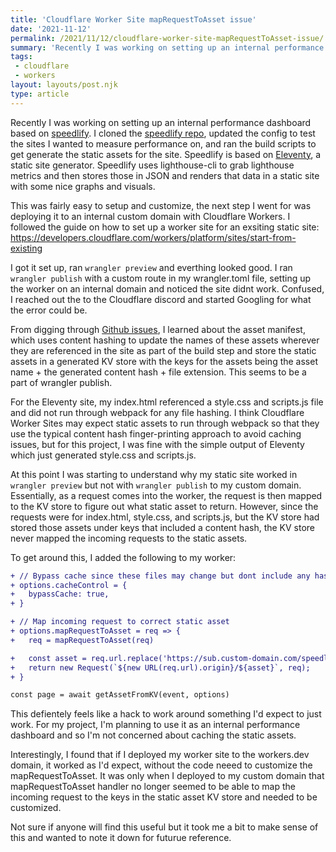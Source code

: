 ```yaml
---
title: 'Cloudflare Worker Site mapRequestToAsset issue'
date: '2021-11-12'
permalink: /2021/11/12/cloudflare-worker-site-mapRequestToAsset-issue/
summary: 'Recently I was working on setting up an internal performance dashboard based on...'
tags:
 - cloudflare
 - workers
layout: layouts/post.njk
type: article
---
```


Recently I was working on setting up an internal performance dashboard based on [speedlify](https://www.speedlify.dev/). I cloned the [speedlify repo](https://github.com/zachleat/speedlify/), updated the config to test the sites I wanted to measure performance on, and ran the build scripts to get generate the static assets for the site. Speedlify is based on [Eleventy](https://github.com/11ty/eleventy), a static site generator. Speedlify uses lighthouse-cli to grab lighthouse metrics and then stores those in JSON and renders that data in a static site with some nice graphs and visuals.

This was fairly easy to setup and customize, the next step I went for was deploying it to an internal custom domain with Cloudflare Workers. I followed the guide on how to set up a worker site for an exsiting static site: https://developers.cloudflare.com/workers/platform/sites/start-from-existing

I got it set up, ran `wrangler preview` and everthing looked good. I ran `wrangler publish` with a custom route in my wrangler.toml file, setting up the worker on an internal domain and noticed the site didnt work. Confused, I reached out the to the Cloudflare discord and started Googling for what the error could be. 

From digging through [Github issues](https://github.com/cloudflare/wrangler/issues/1208#issuecomment-615378771), I learned about the asset manifest, which uses content hashing to update the names of these assets wherever they are referenced in the site as part of the build step and store the static assets in a generated KV store with the keys for the assets being the asset name + the generated content hash + file extension. This seems to be a part of wrangler publish.

For the Eleventy site, my index.html referenced a style.css and scripts.js file and did not run through webpack for any file hashing. I think Cloudflare Worker Sites may expect static assets to run through webpack so that they use the typical content hash finger-printing approach to avoid caching issues, but for this project, I was fine with the simple output of Eleventy which just generated style.css and scripts.js. 

At this point I was starting to understand why my static site worked in `wrangler preview` but not with `wrangler publish` to my custom domain. Essentially, as a request comes into the worker, the request is then mapped to the KV store to figure out what static asset to return. However, since the requests were for index.html, style.css, and scripts.js, but the KV store had stored those assets under keys that included a content hash, the KV store never mapped the incoming requests to the static assets. 

To get around this, I added the following to my worker:

```diff
+ // Bypass cache since these files may change but dont include any hashing to help with cache busting if they do
+ options.cacheControl = {
+   bypassCache: true,
+ }

+ // Map incoming request to correct static asset
+ options.mapRequestToAsset = req => {
+   req = mapRequestToAsset(req)

+   const asset = req.url.replace('https://sub.custom-domain.com/speedlify-dashboard/', '');
+   return new Request(`${new URL(req.url).origin}/${asset}`, req);
+ }

const page = await getAssetFromKV(event, options)
```
This defientely feels like a hack to work around something I'd expect to just work. For my project, I'm planning to use it as an internal performance dashboard and so I'm not concerned about caching the static assets. 

Interestingly, I found that if I deployed my worker site to the workers.dev domain, it worked as I'd expect, without the code neeed to customize the mapRequestToAsset. It was only when I deployed to my custom domain that mapRequestToAsset handler no longer seemed to be able to map the incoming request to the keys in the static asset KV store and needed to be customized.

Not sure if anyone will find this useful but it took me a bit to make sense of this and wanted to note it down for futurue reference. 
